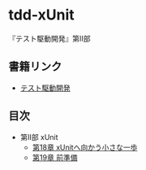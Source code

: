 # tdd-xUnit
『テスト駆動開発』第II部

## 書籍リンク
* [テスト駆動開発](http://shop.ohmsha.co.jp/shopdetail/000000004967/)

## 目次
* 第II部 xUnit
  * [第18章 xUnitへ向かう小さな一歩](https://github.com/sgyatto/tdd-xUnit/pull/1)
  * [第19章 前準備](https://github.com/sgyatto/tdd-xUnit/pull/2)

